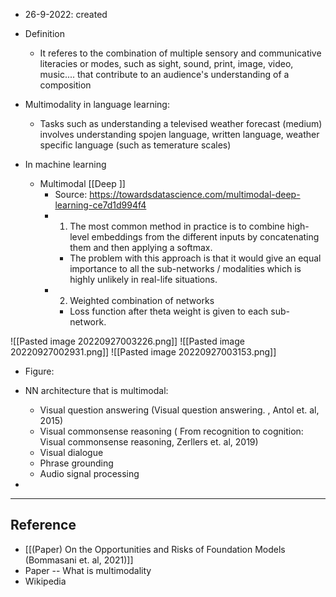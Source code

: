- 26-9-2022: created

- Definition
	- It referes to the combination of multiple sensory and communicative literacies or modes, such as sight, sound, print, image, video, music.... that contribute to an audience's understanding of a composition

- Multimodality in language learning: 
	- Tasks such as understanding a televised weather forecast (medium) involves understanding spojen language, written language, weather specific language (such as temerature scales)

- In machine learning
	- Multimodal [[Deep ]]
		- Source: https://towardsdatascience.com/multimodal-deep-learning-ce7d1d994f4
		- 1. The most common method in practice is to combine high-level embeddings from the different inputs by concatenating them and then applying a softmax. 
			- The problem with this approach is that it would give an equal importance to all the sub-networks / modalities which is highly unlikely in real-life situations.
		- 2. Weighted combination of networks
			- Loss function after theta weight is given to each sub-network.

![[Pasted image 20220927003226.png]]
![[Pasted image 20220927002931.png]]
![[Pasted image 20220927003153.png]]



- Figure: 


- NN architecture that is multimodal:
	- Visual question answering (Visual question answering. , Antol et. al, 2015)
	- Visual commonsense reasoning ( From recognition to cognition: Visual commonsense reasoning, Zerllers et. al, 2019)
	- Visual dialogue
	- Phrase grounding
	- Audio signal processing 

- 

---
## Reference

- [[(Paper) On the Opportunities and Risks of Foundation Models (Bommasani et. al, 2021)]]
- Paper --  What is multimodality
- Wikipedia